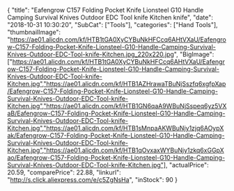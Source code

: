 {
	"title": "Eafengrow C157 Folding Pocket Knife Lionsteel G10 Handle Camping Survival Knives Outdoor EDC Tool knife Kitchen knife",
	"date": "2018-10-31 10:30:20",
	"SubCat": ["Tools"],
	"categories": ["Hand Tools"],
	"thumbnailImage": "https://ae01.alicdn.com/kf/HTB1tGA0XyCYBuNkHFCcq6AHtVXaU/Eafengrow-C157-Folding-Pocket-Knife-Lionsteel-G10-Handle-Camping-Survival-Knives-Outdoor-EDC-Tool-knife-Kitchen.jpg_220x220.jpg",
	"BigImage": ["https://ae01.alicdn.com/kf/HTB1tGA0XyCYBuNkHFCcq6AHtVXaU/Eafengrow-C157-Folding-Pocket-Knife-Lionsteel-G10-Handle-Camping-Survival-Knives-Outdoor-EDC-Tool-knife-Kitchen.jpg","https://ae01.alicdn.com/kf/HTB1AZHrawaTBuNjSszfq6xgfpXap/Eafengrow-C157-Folding-Pocket-Knife-Lionsteel-G10-Handle-Camping-Survival-Knives-Outdoor-EDC-Tool-knife-Kitchen.jpg","https://ae01.alicdn.com/kf/HTB1GN6qaA9WBuNjSspeq6yz5VXaB/Eafengrow-C157-Folding-Pocket-Knife-Lionsteel-G10-Handle-Camping-Survival-Knives-Outdoor-EDC-Tool-knife-Kitchen.jpg","https://ae01.alicdn.com/kf/HTB1sMnpaAKWBuNjy1zjq6AOypXak/Eafengrow-C157-Folding-Pocket-Knife-Lionsteel-G10-Handle-Camping-Survival-Knives-Outdoor-EDC-Tool-knife-Kitchen.jpg","https://ae01.alicdn.com/kf/HTB1qOvxaxWYBuNjy1zkq6xGGpXao/Eafengrow-C157-Folding-Pocket-Knife-Lionsteel-G10-Handle-Camping-Survival-Knives-Outdoor-EDC-Tool-knife-Kitchen.jpg"],
	"actualPrice": 20.59,
	"comparePrice": 22.88,
	"linkurl": "http://s.click.aliexpress.com/e/c5ZgNsHa",
	"inStock": 90
}
